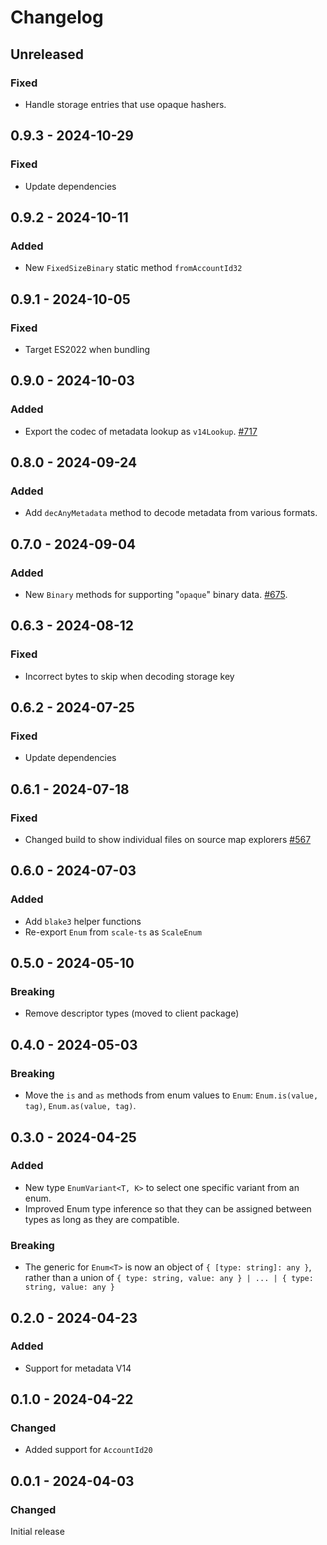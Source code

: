 # Changelog

## Unreleased

### Fixed

- Handle storage entries that use opaque hashers.

## 0.9.3 - 2024-10-29

### Fixed

- Update dependencies

## 0.9.2 - 2024-10-11

### Added

- New `FixedSizeBinary` static method `fromAccountId32`

## 0.9.1 - 2024-10-05

### Fixed

- Target ES2022 when bundling

## 0.9.0 - 2024-10-03

### Added

- Export the codec of metadata lookup as `v14Lookup`. [#717](https://github.com/polkadot-api/polkadot-api/pull/717)

## 0.8.0 - 2024-09-24

### Added

- Add `decAnyMetadata` method to decode metadata from various formats.

## 0.7.0 - 2024-09-04

### Added

- New `Binary` methods for supporting "`opaque`" binary data. [#675](https://github.com/polkadot-api/polkadot-api/pull/675).

## 0.6.3 - 2024-08-12

### Fixed

- Incorrect bytes to skip when decoding storage key

## 0.6.2 - 2024-07-25

### Fixed

- Update dependencies

## 0.6.1 - 2024-07-18

### Fixed

- Changed build to show individual files on source map explorers [#567](https://github.com/polkadot-api/polkadot-api/pull/567)

## 0.6.0 - 2024-07-03

### Added

- Add `blake3` helper functions
- Re-export `Enum` from `scale-ts` as `ScaleEnum`

## 0.5.0 - 2024-05-10

### Breaking

- Remove descriptor types (moved to client package)

## 0.4.0 - 2024-05-03

### Breaking

- Move the `is` and `as` methods from enum values to `Enum`: `Enum.is(value, tag)`, `Enum.as(value, tag)`.

## 0.3.0 - 2024-04-25

### Added

- New type `EnumVariant<T, K>` to select one specific variant from an enum.
- Improved Enum type inference so that they can be assigned between types as long as they are compatible.

### Breaking

- The generic for `Enum<T>` is now an object of `{ [type: string]: any }`, rather than a union of `{ type: string, value: any } | ... | { type: string, value: any }`

## 0.2.0 - 2024-04-23

### Added

- Support for metadata V14

## 0.1.0 - 2024-04-22

### Changed

- Added support for `AccountId20`

## 0.0.1 - 2024-04-03

### Changed

Initial release
